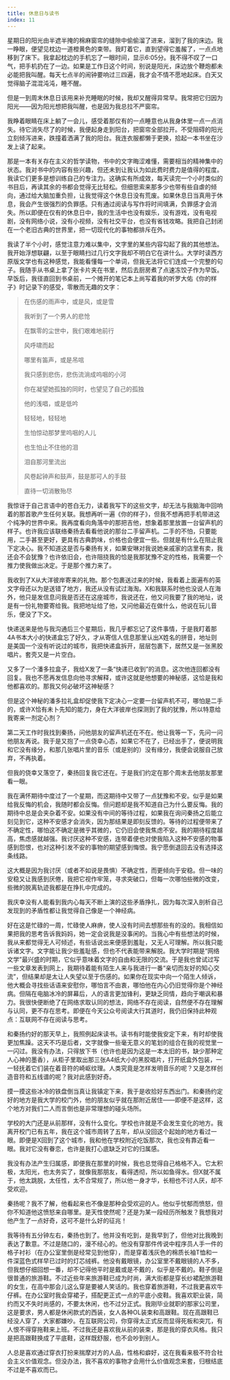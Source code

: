 ```yaml
---
title: 休息日与读书
index: 11
---
```


星期日的阳光由半遮半掩的棉麻窗帘的缝隙中偷偷溜了进来，溜到了我的床边。我一睁眼，便望见枕边一道橙黄色的束带。我盯着它，直到望得它羞赧了，一点点地移到了床下。我拿起枕边的手机忘了一眼时间，显示6:05分。我不得不叹了一口气，把手机扔在了一边。如果是工作日这个时间，别说是阳光，床边放个鞭炮都未必能把我叫醒。每天七点半的闹钟要响过三四遍，我才会不情不愿地起床。白天又觉得脑子混混沌沌，睡不醒。

但是一到周末休息日该用来补充睡眠的时候，我却又醒得异常早。我常把它归因为阳光——因为阳光想把我叫醒，也是因为我总拉不严窗帘。

我睁着眼睛在床上躺了一会儿，感受着那仅有的一点睡意也从我身体里一点一点消失。待它消失尽了的时候，我便起身走到阳台，把窗帘全部拉开。不受阻碍的阳光立刻倾泻进来，跌撞着洒满了我的阳台。我连衣服都懒于更换，拾起一本书坐在沙发上读了起来。

那是一本有关存在主义的哲学读物，书中的文字晦涩难懂，需要相当的精神集中的状态。我对书中的内容有些兴趣，但还未到让我认为如此费时费力是值得的程度。我读它们更多是想训练自己的专注力。这确实有所成效，每天读完一个小时类似的书目后，再读其余的书都会觉得无比轻松。但细思索来那多少也带有些自虐的倾向，通过给大脑加重负担，让我觉得这个休息日没有荒废。如果休息日当真用于休息，我会产生很强烈的负罪感。只有通过阅读与写作将时间填满，负罪感才会消失。所以即便在仅有的休息日中，我的生活中也没有娱乐，没有游戏，没有电视剧，没有网络小说，没有小视频，没有社交平台，也没有省钱攻略。我把自己封闭在一个老旧古典的世界里，把一切现代化的事物都排斥在外。

我读了半个小时，感觉注意力难以集中，文字里的某些内容勾起了我的其他想法。我开始浮想联翩，以至于眼睛扫过几行文字我却不明白它在讲什么。大学时读西方原版文学也有这种感觉，我能看懂每一个单词，但我无法将它们连成一个完整的句子。我随手从书桌上拿了张卡片夹在书里，然后去厨房煮了点速冻饺子作为早饭。早饭后，我径直回到书桌前，一个摊开的笔记本上尚写着我的听罗大佑《你的样子》时记录下的感受，零散而无趣的文字：

> 在伤感的雨声中，或是风，或是雪
>
> 我听到了一个男人的悲怆
>
> 在飘零的尘世中，我们艰难地前行
>
> 风呼啸而起
>
> 哪里有笛声，或是吊唁
>
> 我只感到悲伤，悲伤流淌成呜咽的小河
>
> 你在凝望她孤独的同时，也望见了自己的孤独
>
> 他的浅唱，或是低吟
>
> 轻轻地，轻轻地
>
> 生怕惊动那梦里呜咽的人儿
>
> 也生怕止不住他的泪
>
> 泪自那河里流出
>
> 风卷起钟声和鼓声，鼓是那可人的手鼓
>
> 直待一切消散殆尽

我惊讶于自己言语中的苍白无力，读着我写下的这些文字，却无法与我脑海中回响着的那首歌产生任何关联。我想再听一遍《你的样子》，但我不想再把手机带进这个纯净的世界中来。我再度看向角落中的那把吉他，想象着那里放置一台留声机的样子。也许我应该联络秦扬去看看他说的那台二手留声机。二手的不怕，只要能用，二手甚至更好，更具有古典韵味，价格也会便宜一些。但就是有什么在阻止我下定决心。我不知道这是否与秦扬有关，如果安琳对我说她亲戚家的店里有卖，我还会不会犹豫？也许依旧会，也许阻挠我的恰是我那犹豫不定的性格，我需要一个推力使我做出决定。于是那个推力来了。

我收到了X从大洋彼岸寄来的礼物。那个包裹送过来的时候，我看着上面遍布的英文字母还以为是送错了地方，我还从没有试过海淘。X和我联系时他也没说人在海外，他只是发信息问我是否还在这座城市，我说还在，他又问我要了我的地址，说是有一份礼物要寄给我。我把地址给了他，又问他最近在做什么，他说在玩儿音乐，便没了下文。

快递送来是他与我沟通后三个星期后，我几乎都忘记了这件事情，于是我盯着那4A书本大小的快递盒忘了好久，才从寄信人信息那里认出X姓名的拼音，地址则是美国一个没有听说过的城市，我把快递盒拆开，层层包裹下，居然又是一张黑胶唱片。套壳又是一片空白。

又多了一个潘多拉盒子，我给X发了一条“快递已收到”的消息。这次他连回都没有回复。我也不愿再发信息向他寻求解释，或许这就是他想要的神秘感，这恰是我和他都喜欢的。那我又何必破坏这神秘感？

但是这个神秘的潘多拉礼盒却促使我下定决心一定要一台留声机不可，哪怕是二手的，或许X恰有未卜先知的能力，身在大洋彼岸也探测到了我的犹豫，所以特意给我寄来一剂定心剂？

第二天工作时我找到秦扬，问他朋友的留声机还在不在。他让我等一下，先问一问他朋友再说。我于是又抱了一点侥幸心态，如果它不在了，已经出手了，便说明我和它没有缘分，和那几张唱片里的音乐（或是别的）没有缘分，我便会说服自己放弃，不再执着。

但我的侥幸又落空了，秦扬回复我它还在。于是我们约定在那个周末去他朋友那里看一眼。

我在满怀期待中度过了一个星期，而这期待中又带了一点犹豫和不安。似乎是如果给我反悔的机会，我随时都会反悔。但问题却是我不知道自己为什么要反悔。我的期待中总是会夹杂着不安。如果没有中间的等待过程，如果我在询问秦扬之后能立刻见到它，这种不安感才会消失，因为那结果是即刻反馈的。等待的过程便带来了不确定性，哪怕这不确定是微乎其微的，它仍旧会使我焦虑不安。我的期待程度越高，焦虑感就越强。我讨厌这种不安感，连带着便也对使我陷入这种不安感的物事感到怨恨，也对这种引发不安的事物的期望感到悔恨。我宁愿倒退回去没有选择这条线路。

这大概是因为我讨厌（或者不如说是畏惧）不确定性，而更倾向于安稳。但一味的安稳又让我感到厌倦，我把它视作牢笼，寻求突破口，但每一次哪怕些微的改变，些微的脱离轨迹我都是在挣扎中完成的。

我庆幸没有人能看到我内心每天不断上演的这些矛盾挣扎，因为每次深入剖析自己发现到的矛盾性都让我觉得自己像是一个神经病。

好在这是忙碌的一周，忙碌使人麻痹，使人没有时间去想那些有的没的。我相信如果把我的思考告诉我妈妈，她一定会说我是没事闲的。当我心中有些想法的时候，我从来都觉得无人可倾述，有些话说出来便感到羞耻，又无人可理解。所以我只能诉诸文字。文字能让我少些羞耻感，但也不代表能带来解脱。我大学时期是“网络文学”最兴盛的时期，它似乎意味着文字的自由和无限的交流。于是我也曾试过写一些文章发表到网上，我期待着能有陌生人来与我进行一番“亲切而友好的知心交流”，但结果却是太让人失望以至于伤感的。如果你在现实中向一个陌生人倾诉，他大概会寻找些话语来安慰你，哪怕言不由衷，哪怕他在内心仍旧觉得你是个神经病。但隔在电脑冰冷的屏幕后，人的语言更加锋利，更缺乏同情，趋向于嘲讽和暴力。我很快便断绝了在网络求取认同的想法，网络不存在阅读，自然便不存在理解与认同，更不存在思考。即便在今天公众号阅读大行其道时，我仍旧保持此种观点：互联网不存在阅读与思考。

和秦扬约好的那天早上，我照例起床读书。读书有时能使我安定下来，有时却使我更加焦躁。这天不巧是后者，文字就像一些毫无意义的笔划的组合在我的视觉里一一闪过。我没有办法，只得放下书（也许也是因为这是一本太旧的书，缺少那种定人心神的墨香），从柜子里取出那三张A4纸大小的黑胶唱片，打开纸盒外包装，一一轻抚着它们装在着音符的崎岖纹理。人类究竟是怎样发明音乐的呢？又是怎样创造音符和五线谱的呢？我对此感到好奇。

摸一摸这些冰冷的铁盘倒当真让我镇定下来，我于是收拾好东西出门。和秦扬约定好的地方是我大学的校门外，他的朋友似乎就在那附近居住——即便不是这样，这个地方对我们二人而言倒也是非常理想的碰头场所。

学校的大门还是从前那样，没有什么变化。学校也许就是不会发生变化的地方。我离开校门已有五年，我在这个城市周转了五年，却从没回这个起始的地方看过一眼。即便是X回到了这个城市，我和他在学校附近吃饭那次，我也没有靠近看一眼。我对它没有眷恋，也许是我打心底缺乏对它的归属感。

我没有办法产生归属感，即便我在那里的时候，我也总觉得自己格格不入。它太积极，太阳光，也太务实了，就像我那朋友，看得透彻，所以如鱼得水。但X就不属于，他太跳脱，太任性，太不合常规了，所以他一身才华，长相也不讨人厌，却不受欢迎。

秦扬呢？我不了解，他看起来也不像是那种会受欢迎的人。他似乎忧郁而愤怒，但你不知道他这愤怒来自哪里。是天性使然呢？还是为某一段经历所触发？我想我对他产生了一点好奇，这可不是什么好的征兆！

我等待有五分钟左右，秦扬也到了。他并没有吃到，是我早到了，但他对比我晚到表达了歉意。不过是随口的，漫不经心的。他没有穿那件传说中程序员人手一件的格子衬衫（在办公室里倒是经常见到他穿），而是穿着浅灰色的棉质长袖T恤和一件深蓝色式样早已过时的灯芯绒裤。他没有戴眼镜，办公室里不戴眼镜的人不多，但我想仔细回想一番，却不记得他平时是戴或是不戴的，似乎是不戴的。鞋子倒是很普通的旅游鞋。不过近些年来旅游鞋已成为时尚，满大街都是穿长纱裙配旅游鞋的女生，在高中那会儿这么穿是要被人笑话的。我也穿着旅游鞋，不过我更喜欢牛仔裤。在办公室时我会穿裙子，搭配更正式一点的平底小皮鞋。我喜欢职业装，简约而又不失时尚感的，不要太休闲，也不过分正式。我刚毕业就职的那家公司里，这是要求，男人都是休闲款式的西装，女人各种OL装束和高跟鞋。现在高跟鞋已经没人穿了，大家都嫌吵。在互联网公司，你穿得太正式反而显得死板和突兀，有人恨不得穿拖鞋来上班。不过我还是喜欢我从前的装束，那是我的穿衣风格。我只是把高跟鞋换成了平底鞋，这样既舒服，也不会吵到别人。

人总是喜欢通过穿衣打扮来揣摩对方的人品，性格和癖好，这在我看来极不符合社会主义价值观念。但没办法，我不喜欢的事物才会用什么价值观念来套，归根结底不过是不喜欢而已。
